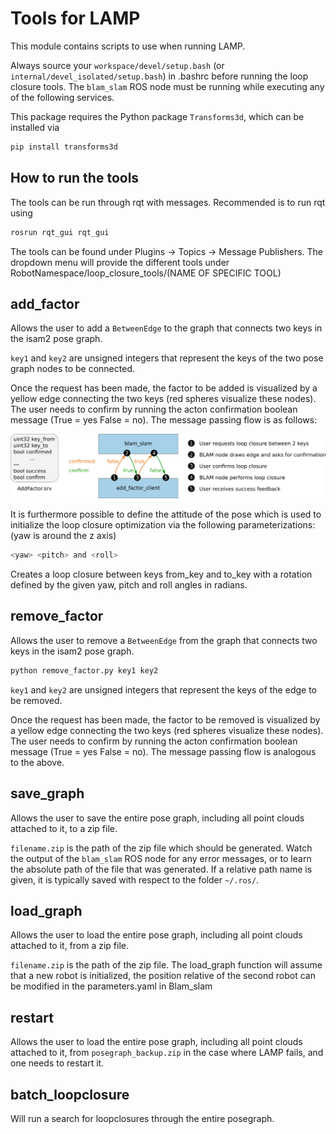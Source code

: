 # Tools for LAMP

This module contains scripts to use when running LAMP.

Always source your `workspace/devel/setup.bash` (or `internal/devel_isolated/setup.bash`) in .bashrc before running the loop closure tools. The `blam_slam` ROS node must be running while executing any of the following services.

This package requires the Python package `Transforms3d`, which can be installed via

```sh
pip install transforms3d
```

## How to run the tools

The tools can be run through rqt with messages. Recommended is to run rqt using 
```sh
rosrun rqt_gui rqt_gui
```

The tools can be found under Plugins -> Topics -> Message Publishers. The dropdown menu will provide the different tools under RobotNamespace/loop_closure_tools/(NAME OF SPECIFIC TOOL)

## add_factor

Allows the user to add a `BetweenEdge` to the graph that connects two keys in the isam2 pose graph.


`key1` and `key2` are unsigned integers that represent the keys of the two pose graph nodes to be connected.

Once the request has been made, the factor to be added is visualized by a yellow edge connecting the two keys (red spheres visualize these nodes). The user needs to confirm by running the acton confirmation boolean message (True = yes False = no). The message passing flow is as follows:

![Loop closure confirmation diagram](loop_closure_confirmation.png)

It is furthermore possible to define the attitude of the pose which is used to initialize the loop closure
optimization via the following parameterizations: (yaw is around the z axis)

```sh
<yaw> <pitch> and <roll>
```

Creates a loop closure between keys from_key and to_key with a rotation defined by
the given yaw, pitch and roll angles in radians.


## remove_factor

Allows the user to remove a `BetweenEdge` from the graph that connects two keys in the isam2 pose graph.

```sh
python remove_factor.py key1 key2
```

`key1` and `key2` are unsigned integers that represent the keys of the edge to be removed.

Once the request has been made, the factor to be removed is visualized by a yellow edge connecting the two keys (red spheres visualize these nodes). The user needs to confirm by running the acton confirmation boolean message (True = yes False = no). The message passing flow is analogous to the above.

## save_graph

Allows the user to save the entire pose graph, including all point clouds attached to it, to a zip file.

`filename.zip` is the path of the zip file which should be generated. Watch the output of the `blam_slam` ROS node for any error messages, or to learn the absolute path of the file that was generated. If a relative path name is given, it is typically saved with respect to the folder `~/.ros/`.

## load_graph

Allows the user to load the entire pose graph, including all point clouds attached to it, from a zip file.

`filename.zip` is the path of the zip file. The load_graph function will assume that a new robot is initialized, the position relative of the second robot can be modified in the parameters.yaml in Blam_slam

## restart

Allows the user to load the entire pose graph, including all point clouds attached to it, from `posegraph_backup.zip` in the case where LAMP fails, and one needs to restart it.

## batch_loopclosure

Will run a search for loopclosures through the entire posegraph. 